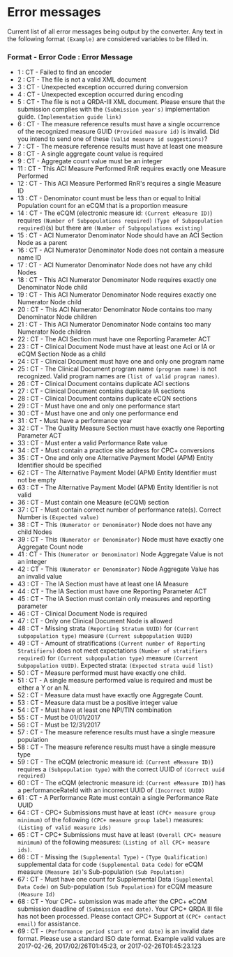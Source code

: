 # Error messages
Current list of all error messages being output by the converter.
Any text in the following format `(Example)` are considered variables to be filled in.

### Format - Error Code : Error Message
* 1 : CT - Failed to find an encoder
* 2 : CT - The file is not a valid XML document
* 3 : CT - Unexpected exception occurred during conversion
* 4 : CT - Unexpected exception occurred during encoding
* 5 : CT - The file is not a QRDA-III XML document. Please ensure that the submission complies with the `(Submission year's)` implementation guide. `(Implementation guide link)`
* 6 : CT - The measure reference results must have a single occurrence of the recognized measure GUID `(Provided measure id)` is invalid. Did you intend to send one of these `(Valid measure id suggestions)`?
* 7 : CT - The measure reference results must have at least one measure
* 8 : CT - A single aggregate count value is required
* 9 : CT - Aggregate count value must be an integer
* 11 : CT - This ACI Measure Performed RnR requires exactly one Measure Performed
* 12 : CT - This ACI Measure Performed RnR's requires a single Measure ID
* 13 : CT - Denominator count must be less than or equal to Initial Population count for an eCQM that is a proportion measure
* 14 : CT - The eCQM (electronic measure id: `(Current eMeasure ID)`) requires `(Number of Subpopulations required)` `(Type of Subpopulation required)`(s) but there are `(Number of Subpopulations existing)`
* 15 : CT - ACI Numerator Denominator Node should have an ACI Section Node as a parent
* 16 : CT - ACI Numerator Denominator Node does not contain a measure name ID
* 17 : CT - ACI Numerator Denominator Node does not have any child Nodes
* 18 : CT - This ACI Numerator Denominator Node requires exactly one Denominator Node child
* 19 : CT - This ACI Numerator Denominator Node requires exactly one Numerator Node child
* 20 : CT - This ACI Numerator Denominator Node contains too many Denominator Node children
* 21 : CT - This ACI Numerator Denominator Node contains too many Numerator Node children
* 22 : CT - The ACI Section must have one Reporting Parameter ACT
* 23 : CT - Clinical Document Node must have at least one Aci or IA or eCQM Section Node as a child
* 24 : CT - Clinical Document must have one and only one program name
* 25 : CT - The Clinical Document program name `(program name)` is not recognized. Valid program names are `(list of valid program names)`.
* 26 : CT - Clinical Document contains duplicate ACI sections
* 27 : CT - Clinical Document contains duplicate IA sections
* 28 : CT - Clinical Document contains duplicate eCQN sections
* 29 : CT - Must have one and only one performance start
* 30 : CT - Must have one and only one performance end
* 31 : CT - Must have a performance year
* 32 : CT - The Quality Measure Section must have exactly one Reporting Parameter ACT
* 33 : CT - Must enter a valid Performance Rate value
* 34 : CT - Must contain a practice site address for CPC+ conversions
* 35 : CT - One and only one Alternative Payment Model (APM) Entity Identifier should be specified
* 62 : CT - The Alternative Payment Model (APM) Entity Identifier must not be empty
* 63 : CT - The Alternative Payment Model (APM) Entity Identifier is not valid
* 36 : CT - Must contain one Measure (eCQM) section
* 37 : CT - Must contain correct number of performance rate(s). Correct Number is `(Expected value)`
* 38 : CT - This `(Numerator or Denominator)` Node does not have any child Nodes
* 39 : CT - This `(Numerator or Denominator)` Node must have exactly one Aggregate Count node
* 41 : CT - This `(Numerator or Denominator)` Node Aggregate Value is not an integer
* 42 : CT - This `(Numerator or Denominator)` Node Aggregate Value has an invalid value
* 43 : CT - The IA Section must have at least one IA Measure
* 44 : CT - The IA Section must have one Reporting Parameter ACT
* 45 : CT - The IA Section must contain only measures and reporting parameter
* 46 : CT - Clinical Document Node is required
* 47 : CT - Only one Clinical Document Node is allowed
* 48 : CT - Missing strata `(Reporting Stratum UUID)` for `(Current subpopulation type)` measure `(Current subpopulation UUID)`
* 49 : CT - Amount of stratifications `(Current number of Reporting Stratifiers)` does not meet expectations `(Number of stratifiers required)` for `(Current subpopulation type)` measure `(Current Subpopulation UUID)`. Expected strata: `(Expected strata uuid list)`
* 50 : CT - Measure performed must have exactly one child.
* 51 : CT - A single measure performed value is required and must be either a Y or an N.
* 52 : CT - Measure data must have exactly one Aggregate Count.
* 53 : CT - Measure data must be a positive integer value
* 54 : CT - Must have at least one NPI/TIN combination
* 55 : CT - Must be 01/01/2017
* 56 : CT - Must be 12/31/2017
* 57 : CT - The measure reference results must have a single measure population
* 58 : CT - The measure reference results must have a single measure type
* 59 : CT - The eCQM (electronic measure id: `(Current eMeasure ID)`) requires a `(Subpopulation type)` with the correct UUID of `(Correct uuid required)`
* 60 : CT - The eCQM (electronic measure id: `(Current eMeasure ID)`) has a performanceRateId with an incorrect UUID of `(Incorrect UUID)`
* 61 : CT - A Performance Rate must contain a single Performance Rate UUID
* 64 : CT - CPC+ Submissions must have at least `(CPC+ measure group minimum)` of the following `(CPC+ measure group label)` measures: `(Listing of valid measure ids)`
* 65 : CT - CPC+ Submissions must have at least `(Overall CPC+ measure minimum)` of the following measures: `(Listing of all CPC+ measure ids)`.
* 66 : CT - Missing the `(Supplemental Type)` - `(Type Qualification)` supplemental data for code `(Supplemental Data Code)` for eCQM measure `(Measure Id)`'s Sub-population `(Sub Population)`
* 67 : CT - Must have one count for Supplemental Data `(Supplemental Data Code)` on Sub-population `(Sub Population)` for eCQM measure `(Measure Id)`
* 68 : CT - Your CPC+ submission was made after the CPC+ eCQM submission deadline of `(Submission end date)`. Your CPC+ QRDA III file has not been processed. Please contact CPC+ Support at `(CPC+ contact email)` for assistance.
* 69 : CT - `(Performance period start or end date)` is an invalid date format. Please use a standard ISO date format. Example valid values are 2017-02-26, 2017/02/26T01:45:23, or 2017-02-26T01:45:23.123
